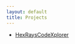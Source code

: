 ```yaml
---
layout: default
title: Projects
---
```


* [HexRaysCodeXplorer](http://rehints.github.io/HexRaysCodeXplorer/)
